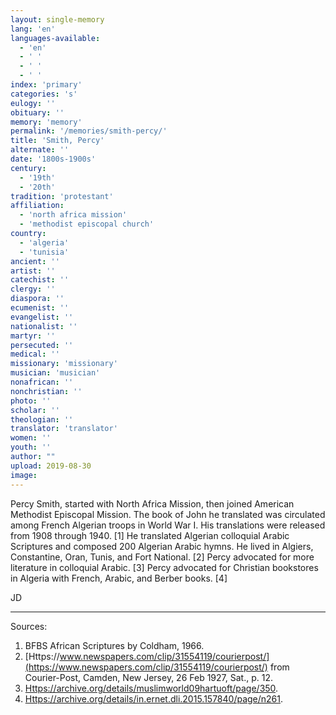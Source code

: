 ```yaml
---
layout: single-memory
lang: 'en'
languages-available:
  - 'en'
  - ' '
  - ' '
  - ' '
index: 'primary'
categories: 's'
eulogy: ''
obituary: ''
memory: 'memory'
permalink: '/memories/smith-percy/'
title: 'Smith, Percy'
alternate: ''
date: '1800s-1900s'
century:
  - '19th'
  - '20th'                    
tradition: 'protestant'                       
affiliation:
  - 'north africa mission'
  - 'methodist episcopal church'
country:
  - 'algeria'
  - 'tunisia'
ancient: ''
artist: ''
catechist: ''
clergy: ''
diaspora: ''
ecumenist: ''
evangelist: ''
nationalist: ''
martyr: ''
persecuted: ''
medical: ''
missionary: 'missionary'
musician: 'musician'
nonafrican: ''
nonchristian: ''
photo: ''
scholar: ''
theologian: ''
translator: 'translator'
women: ''
youth: ''
author: ""
upload: 2019-08-30
image:
---
```


Percy Smith, started with North Africa Mission, then joined American Methodist Episcopal Mission. The book of John he translated was circulated among French Algerian troops in World War I. His translations were released from 1908 through 1940. [1] He translated Algerian colloquial Arabic Scriptures and composed 200 Algerian Arabic hymns. He lived in Algiers, Constantine, Oran, Tunis, and Fort National. [2] Percy advocated for more literature in colloquial Arabic. [3] Percy advocated for Christian bookstores in Algeria with French, Arabic, and Berber books. [4]

JD

---

Sources:

1. BFBS African Scriptures by Coldham, 1966.
2. [Https://www.newspapers.com/clip/31554119/courierpost/](https://www.newspapers.com/clip/31554119/courierpost/) from  Courier-Post, Camden, New Jersey, 26 Feb 1927, Sat., p. 12.
3. [Https://archive.org/details/muslimworld09hartuoft/page/350]( https://archive.org/details/muslimworld09hartuoft/page/350).
4. [Https://archive.org/details/in.ernet.dli.2015.157840/page/n261]( https://archive.org/details/in.ernet.dli.2015.157840/page/n261).
